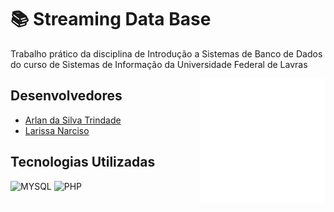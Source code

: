 # 📚 Streaming Data Base
Trabalho prático da disciplina de Introdução a Sistemas de Banco de Dados do curso de Sistemas de Informação da Universidade Federal de Lavras

<img align="right" width="200" src="bd.png">

## Desenvolvedores
- [Arlan da Silva Trindade](https://github.com/arlanTR)
- [Larissa Narciso](https://github.com/larisnarciso)

## Tecnologias Utilizadas
![MYSQL](https://img.shields.io/badge/MySQL-005C84?style=for-the-badge&logo=mysql&logoColor=white)
![PHP](https://img.shields.io/badge/PHP-777BB4?style=for-the-badge&logo=php&logoColor=white)
